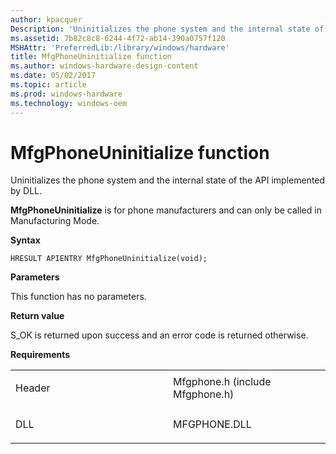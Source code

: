```yaml
---
author: kpacquer
Description: 'Uninitializes the phone system and the internal state of the API implemented by DLL.'
ms.assetid: 7b82c8c8-6244-4f72-ab14-390a0757f120
MSHAttr: 'PreferredLib:/library/windows/hardware'
title: MfgPhoneUninitialize function
ms.author: windows-hardware-design-content
ms.date: 05/02/2017
ms.topic: article
ms.prod: windows-hardware
ms.technology: windows-oem
---
```


# MfgPhoneUninitialize function


Uninitializes the phone system and the internal state of the API implemented by DLL.

**MfgPhoneUninitialize** is for phone manufacturers and can only be called in Manufacturing Mode.

**Syntax**

```ManagedCPlusPlus
HRESULT APIENTRY MfgPhoneUninitialize(void);
```

**Parameters**

This function has no parameters.

**Return value**

S\_OK is returned upon success and an error code is returned otherwise.

**Requirements**

<table>
<colgroup>
<col width="50%" />
<col width="50%" />
</colgroup>
<tbody>
<tr class="odd">
<td align="left"><p>Header</p></td>
<td align="left">Mfgphone.h (include Mfgphone.h)</td>
</tr>
<tr class="even">
<td align="left"><p>DLL</p></td>
<td align="left">MFGPHONE.DLL</td>
</tr>
</tbody>
</table>

 

 





